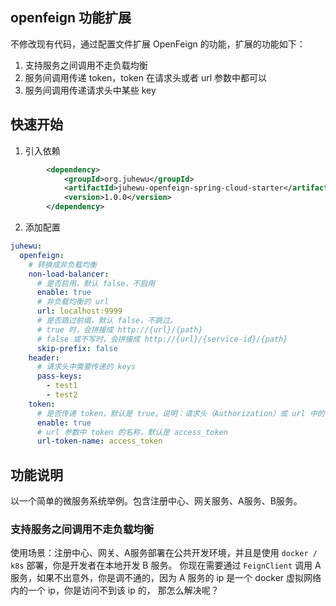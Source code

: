 ## openfeign 功能扩展

不修改现有代码，通过配置文件扩展 OpenFeign 的功能，扩展的功能如下：

1. 支持服务之间调用不走负载均衡
2. 服务间调用传递 token，token 在请求头或者 url 参数中都可以
3. 服务间调用传递请求头中某些 key

## 快速开始

1. 引入依赖
```xml
        <dependency>
            <groupId>org.juhewu</groupId>
            <artifactId>juhewu-openfeign-spring-cloud-starter</artifactId>
            <version>1.0.0</version>
        </dependency>
```

2. 添加配置

```yaml
juhewu:
  openfeign:
    # 转换成非负载均衡
    non-load-balancer:
      # 是否启用，默认 false，不启用
      enable: true
      # 非负载均衡的 url
      url: localhost:9999
      # 是否跳过前缀，默认 false，不跳过。
      # true 时，会拼接成 http://{url}/{path}
      # false 或不写时，会拼接成 http://{url}/{service-id}/{path}
      skip-prefix: false
    header:
      # 请求头中需要传递的 keys
      pass-keys: 
        - test1
        - test2
    token:
      # 是否传递 token，默认是 true。说明：请求头（Authorization）或 url 中的 access_token 传递到下个服务
      enable: true
      # url 参数中 token 的名称，默认是 access_token
      url-token-name: access_token
```

## 功能说明

以一个简单的微服务系统举例。包含注册中心、网关服务、A服务、B服务。

### 支持服务之间调用不走负载均衡

使用场景：注册中心、网关、A服务部署在公共开发环境，并且是使用 `docker / k8s` 部署，你是开发者在本地开发 B 服务。
你现在需要通过 `FeignClient` 调用 A 服务，如果不出意外，你是调不通的，因为 A 服务的 ip 是一个 docker 虚拟网络内的一个 ip，你是访问不到该 ip 的，
那怎么解决呢？

